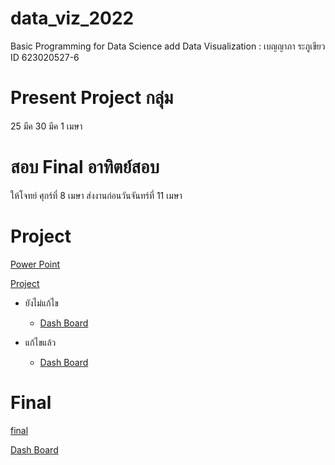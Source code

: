 # data_viz_2022
Basic Programming for Data Science add Data Visualization : เบญญาภา ระภูเขียว ID 623020527-6


# Present Project กลุ่ม
25 มีค 30 มีค 1 เมษา 

# สอบ Final อาทิตย์สอบ 
ให้โจทย์ ศุกร์ที่ 8 เมษา ส่งงานก่อนวันจันทร์ที่ 11 เมษา


# Project

   [Power Point](https://github.com/Benza1611/data_viz_2022/blob/main/FINAL%20PROJECT.pdf)

   
   [Project](https://github.com/Benza1611/data_viz_2022/blob/main/Project.ipynb)
    
    
* ยังไม่แก้ไข


    * [Dash Board](https://datastudio.google.com/reporting/a17e860f-a275-4232-9ae6-55082ee9cdfc/page/Y7ooC)


* แก้ไขแล้ว 

    * [Dash Board](https://datastudio.google.com/reporting/7bb276d8-72df-49a9-9fd2-e491f1214d71/page/qW9pC/edit?fbclid=IwAR0Y2e9H__VFF1OLxSbHItxwfRDL-YcprInGG5omeaM30je_W2Gn4zyf514)


# Final


[final](https://github.com/Benza1611/data_viz_2022/blob/main/Final_2022.ipynb)
    

[Dash Board](https://datastudio.google.com/reporting/eb2a3c71-69ff-41fa-8e03-a1a7da745a4a/page/OIEqC?fbclid=IwAR1kzD_saDd0jy3EzNzjoXfl8Aa_K6Snp1hqGJp4mKWaCpQhvbdbcfbZAA8)



